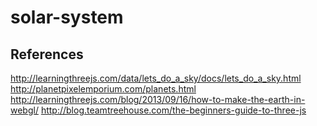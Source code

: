 # solar-system

## References
http://learningthreejs.com/data/lets_do_a_sky/docs/lets_do_a_sky.html
http://planetpixelemporium.com/planets.html
http://learningthreejs.com/blog/2013/09/16/how-to-make-the-earth-in-webgl/
http://blog.teamtreehouse.com/the-beginners-guide-to-three-js
